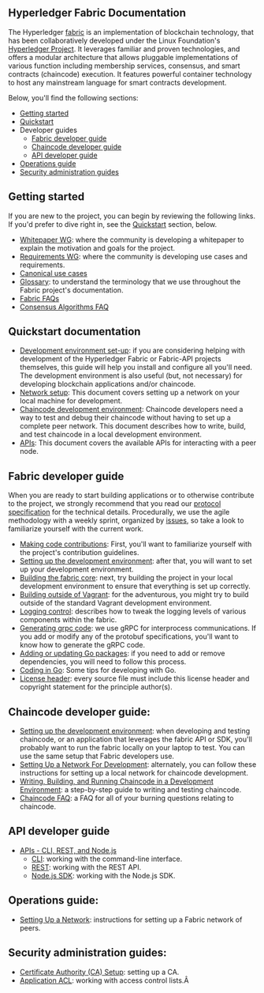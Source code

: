 ## Hyperledger Fabric Documentation
The Hyperledger [fabric](https://github.com/hyperledger/fabric) is an implementation of blockchain technology, that has been collaboratively developed under the Linux Foundation's [Hyperledger Project](http://hyperledger.org). It leverages familiar and proven technologies, and offers a modular architecture that allows pluggable implementations of various function including membership services, consensus, and smart contracts (chaincode) execution. It features powerful container technology to host any mainstream language for smart contracts development.

Below, you'll find the following sections:
- [Getting started](#getting-started)
- [Quickstart](#quickstart-documentation)
- Developer guides
  - [Fabric developer guide](#fabric-developer-guide)
  - [Chaincode developer guide](#chaincode-developer-guide)
  - [API developer guide](#api-developer-guide)
- [Operations guide](#operations-guide)
- [Security administration guides](#security-administration-guides)

## Getting started

If you are new to the project, you can begin by reviewing the following links. If you'd prefer to dive right in, see the [Quickstart](#quickstart-documentation) section, below.
- [Whitepaper WG](https://github.com/hyperledger/hyperledger/wiki/Whitepaper-WG): where the community is developing a whitepaper to explain the motivation and goals for the project.
- [Requirements WG](https://github.com/hyperledger/hyperledger/wiki/Requirements-WG): where the community is developing use cases and requirements.
- [Canonical use cases](biz/usecases.md)
- [Glossary](glossary.md): to understand the terminology that we use throughout the Fabric project's documentation.
- [Fabric FAQs](https://github.com/hyperledger/fabric/tree/master/docs/FAQ)
- [Consensus Algorithms FAQ](FAQ/consensus_FAQ.md)

## Quickstart documentation

- [Development environment set-up](dev-setup/devenv.md): if you are considering helping with development of the Hyperledger Fabric or Fabric-API projects themselves, this guide will help you install and configure all you'll need. The development environment is also useful (but, not necessary) for developing blockchain applications and/or chaincode.
- [Network setup](dev-setup/devnet-setup.md): This document covers setting up a network on your local machine for development.
- [Chaincode development environment](API/SandboxSetup.md): Chaincode developers need a way to test and debug their chaincode without having to set up a complete peer network. This document describes how to write, build, and test chaincode in a local development environment.
- [APIs](API/CoreAPI.md): This document covers the available APIs for interacting with a peer node.


## Fabric developer guide

When you are ready to start building applications or to otherwise contribute to the project, we strongly recommend that you read our [protocol specification](protocol-spec.md) for the technical details. Procedurally, we use the agile methodology with a weekly sprint, organized by [issues](https://github.com/hyperledger/fabric/issues), so take a look to familiarize yourself with the current work.

- [Making code contributions](https://github.com/hyperledger/fabric/blob/master/CONTRIBUTING.md): First, you'll want to familiarize yourself with the project's contribution guidelines.
- [Setting up the development environment](dev-setup/devenv.md): after that, you will want to set up your development environment.
- [Building the fabric core](dev-setup/install.md#building-the-fabric-core-): next, try building the project in your local development environment to ensure that everything is set up correctly.
- [Building outside of Vagrant](dev-setup/install.md#building-outside-of-vagrant-): for the adventurous, you might try to build outside of the standard Vagrant development environment.
- [Logging control](dev-setup/logging-control.md): describes how to tweak the logging levels of various components within the fabric.
- [Generating grpc code](dev-setup/install.md#generating-grpc-code-): we use gRPC for interprocess communications. If you add or modify any of the protobuf specifications, you'll want to know how to generate the gRPC code.
- [Adding or updating Go packages](dev-setup/install.md#adding-or-updating-go-packages-): if you need to add or remove dependencies, you will need to follow this process.
- [Coding in Go](dev-setup/install.md#coding-golang-): Some tips for developing with Go.
- [License header](dev-setup/headers.txt): every source file must include this license header and copyright statement for the principle author(s).

## Chaincode developer guide:

- [Setting up the development environment](dev-setup/devenv.md): when developing and testing chaincode, or an application that leverages the fabric API or SDK, you'll probably want to run the fabric locally on your laptop to test. You can use the same setup that Fabric developers use.
- [Setting Up a Network For Development](dev-setup/devnet-setup.md): alternately, you can follow these instructions for setting up a local network for chaincode development.
- [Writing, Building, and Running Chaincode in a Development Environment](API/SandboxSetup.md): a step-by-step guide to writing and testing chaincode.
- [Chaincode FAQ](FAQ/chaincode_FAQ.md): a FAQ for all of your burning questions relating to chaincode.

## API developer guide

- [APIs - CLI, REST, and Node.js](API/CoreAPI.md)
     - [CLI](API/CoreAPI.md#cli): working with the command-line interface.
     - [REST](API/CoreAPI.md#rest-api): working with the REST API.
     - [Node.js SDK](../sdk/node/README.md): working with the Node.js SDK.

## Operations guide:

- [Setting Up a Network](dev-setup/devnet-setup.md): instructions for setting up a Fabric network of peers.

## Security administration guides:

- [Certificate Authority (CA) Setup](dev-setup/ca-setup.md): setting up a CA.
- [Application ACL](tech/application-ACL.md): working with access control lists.Â
